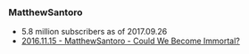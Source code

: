 ### MatthewSantoro
- 5.8 million subscribers as of 2017.09.26
- [2016.11.15 - MatthewSantoro - Could We Become Immortal?](https://www.youtube.com/watch?v=_idYbwSoEX0)

